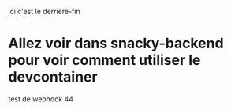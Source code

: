 ici c'est le derrière-fin

# Allez voir dans snacky-backend pour voir comment utiliser le devcontainer

test de webhook 44
